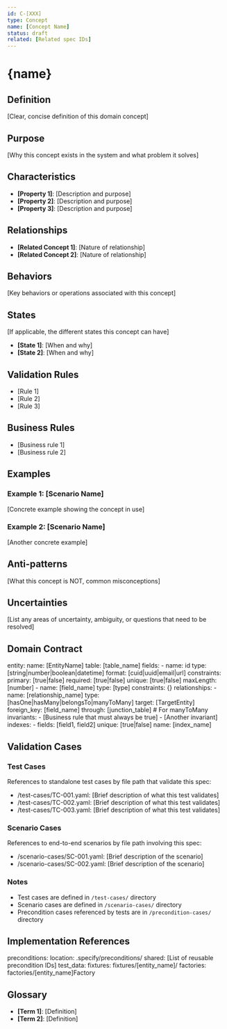 ```yaml
---
id: C-[XXX]
type: Concept
name: [Concept Name]
status: draft
related: [Related spec IDs]
---
```

# {name}

## Definition
[Clear, concise definition of this domain concept]

## Purpose
[Why this concept exists in the system and what problem it solves]

## Characteristics
- **[Property 1]**: [Description and purpose]
- **[Property 2]**: [Description and purpose]
- **[Property 3]**: [Description and purpose]

## Relationships
- **[Related Concept 1]**: [Nature of relationship]
- **[Related Concept 2]**: [Nature of relationship]

## Behaviors
[Key behaviors or operations associated with this concept]

## States
[If applicable, the different states this concept can have]
- **[State 1]**: [When and why]
- **[State 2]**: [When and why]

## Validation Rules
- [Rule 1]
- [Rule 2]
- [Rule 3]

## Business Rules
- [Business rule 1]
- [Business rule 2]

## Examples
### Example 1: [Scenario Name]
[Concrete example showing the concept in use]

### Example 2: [Scenario Name]
[Another concrete example]

## Anti-patterns
[What this concept is NOT, common misconceptions]

## Uncertainties
[List any areas of uncertainty, ambiguity, or questions that need to be resolved]

## Domain Contract
entity:
  name: [EntityName]
  table: [table_name]
  fields:
    - name: id
      type: [string|number|boolean|datetime]
      format: [cuid|uuid|email|url]
      constraints:
        primary: [true|false]
        required: [true|false]
        unique: [true|false]
        maxLength: [number]
    - name: [field_name]
      type: [type]
      constraints: {}
  relationships:
    - name: [relationship_name]
      type: [hasOne|hasMany|belongsTo|manyToMany]
      target: [TargetEntity]
      foreign_key: [field_name]
      through: [junction_table]  # For manyToMany
  invariants:
    - [Business rule that must always be true]
    - [Another invariant]
  indexes:
    - fields: [field1, field2]
      unique: [true|false]
      name: [index_name]

## Validation Cases

### Test Cases
References to standalone test cases by file path that validate this spec:
- /test-cases/TC-001.yaml: [Brief description of what this test validates]
- /test-cases/TC-002.yaml: [Brief description of what this test validates]
- /test-cases/TC-003.yaml: [Brief description of what this test validates]

### Scenario Cases
References to end-to-end scenarios by file path involving this spec:
- /scenario-cases/SC-001.yaml: [Brief description of the scenario]
- /scenario-cases/SC-002.yaml: [Brief description of the scenario]

### Notes
- Test cases are defined in `/test-cases/` directory
- Scenario cases are defined in `/scenario-cases/` directory
- Precondition cases referenced by tests are in `/precondition-cases/` directory

## Implementation References
preconditions:
  location: .specify/preconditions/
  shared: [List of reusable precondition IDs]
test_data:
  fixtures: fixtures/[entity_name]/
  factories: factories/[entity_name]Factory

## Glossary
- **[Term 1]**: [Definition]
- **[Term 2]**: [Definition]
